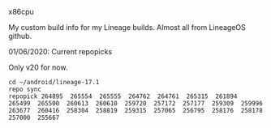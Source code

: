 

x86cpu

My custom build info for my Lineage builds.   Almost all from LineageOS github.


01/06/2020: Current repopicks

Only v20 for now.

```
cd ~/android/lineage-17.1
repo sync
repopick 264895  265554  265555  264762  264761  265315  261894  265499  265500  260613  260610  259720  257172  257177  259309  259996  263677  260416  258304  258819  259315  257065  256795  258176  258178  257000  255667
```
